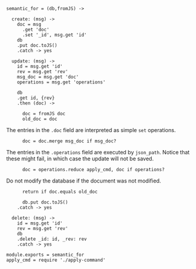     semantic_for = (db,fromJS) ->

      create: (msg) ->
        doc = msg
          .get 'doc'
          .set '_id', msg.get 'id'
        db
        .put doc.toJS()
        .catch -> yes

      update: (msg) ->
        id = msg.get 'id'
        rev = msg.get 'rev'
        msg_doc = msg.get 'doc'
        operations = msg.get 'operations'

        db
        .get id, {rev}
        .then (doc) ->

          doc = fromJS doc
          old_doc = doc

The entries in the `.doc` field are interpreted as simple `set` operations.

          doc = doc.merge msg_doc if msg_doc?

The entries in the `.operations` field are executed by `json_path`.
Notice that these might fail, in which case the update will not be saved.

          doc = operations.reduce apply_cmd, doc if operations?

Do not modify the database if the document was not modified.

          return if doc.equals old_doc

          db.put doc.toJS()
        .catch -> yes

      delete: (msg) ->
        id = msg.get 'id'
        rev = msg.get 'rev'
        db
        .delete _id: id, _rev: rev
        .catch -> yes

    module.exports = semantic_for
    apply_cmd = require './apply-command'
